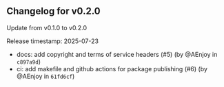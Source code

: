 ## Changelog for v0.2.0

Update from v0.1.0 to v0.2.0

Release timestamp: 2025-07-23

- docs: add copyright and terms of service headers (#5) (by @AEnjoy in `c897a9d`) 
- ci: add makefile and github actions for package publishing (#6) (by @AEnjoy in `61fd6cf`) 
